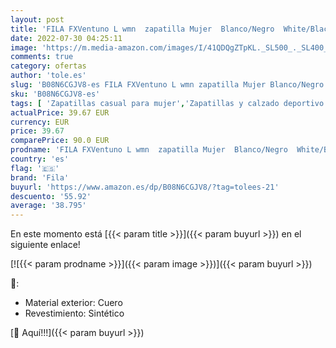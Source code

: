 ```yaml
---
layout: post
title: 'FILA FXVentuno L wmn  zapatilla Mujer  Blanco/Negro  White/Black   39 EU'
date: 2022-07-30 04:25:11
image: 'https://m.media-amazon.com/images/I/41QDQgZTpKL._SL500_._SL400_.jpg'
comments: true
category: ofertas
author: 'tole.es'
slug: 'B08N6CGJV8-es FILA FXVentuno L wmn zapatilla Mujer Blanco/Negro...'
sku: 'B08N6CGJV8-es'
tags: [ 'Zapatillas casual para mujer','Zapatillas y calzado deportivo para mujer','Zapatos','Zapatos para mujer','Zapatos y complementos','fila','zapatilla','🇪🇸', ]
actualPrice: 39.67 EUR
currency: EUR
price: 39.67
comparePrice: 90.0 EUR
prodname: 'FILA FXVentuno L wmn  zapatilla Mujer  Blanco/Negro  White/Black   39 EU'
country: 'es'
flag: '🇪🇸'
brand: 'Fila'
buyurl: 'https://www.amazon.es/dp/B08N6CGJV8/?tag=tolees-21'
descuento: '55.92'
average: '38.795'
---
```


En este momento está [{{< param title >}}]({{< param buyurl >}}) en el siguiente enlace!

[![{{< param prodname >}}]({{< param image >}})]({{< param buyurl >}})

🔎:

- Material exterior: Cuero
- Revestimiento: Sintético

[🛒 Aquí!!!]({{< param buyurl >}})
